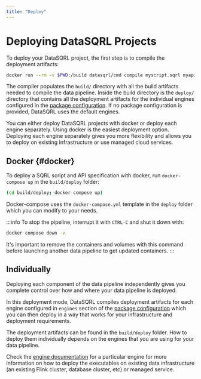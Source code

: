 ```yaml
---
title: "Deploy"
---
```


# Deploying DataSQRL Projects

To deploy your DataSQRL project, the first step is to compile the deployment artifacts:

```bash
docker run --rm -v $PWD:/build datasqrl/cmd compile myscript.sqrl myapischema.graphqls
```

The compiler populates the `build/` directory with all the build artifacts needed to compile the data pipeline. Inside the build directory is the `deploy/` directory that contains all the deployment artifacts for the individual engines configured in the [package configuration](../../package-config). If no package configuration is provided, DataSQRL uses the default engines.

You can either deploy DataSQRL projects with docker or deploy each engine separately. 
Using docker is the easiest deployment option.
Deploying each engine separately gives you more flexibility and allows you to deploy on existing infrastructure or use managed cloud services.

## Docker {#docker}

To deploy a SQRL script and API specification with docker, run `docker-compose up` in the `build/deploy` folder:

```bash
(cd build/deploy; docker compose up)
```

Docker-compose uses the `docker-compose.yml` template in the `deploy` folder which you can modify to your needs.

:::info
To stop the pipeline, interrupt it with `CTRL-C` and shut it down with:
```bash
docker compose down -v
```
It's important to remove the containers and volumes with this command before launching another data pipeline to get updated containers.
:::


## Individually

Deploying each component of the data pipeline independently gives you complete control over how and where your data pipeline is deployed.

In this deployment mode, DataSQRL compiles deployment artifacts for each engine configured in `engines` section of the [package configuration](../../package-config) which you can then deploy in a way that works for your infrastructure and deployment requirements.

<!--

### Build Executables

Second, we build optimized executables for each engine. This build step takes the deployment artifacts compiled by DataSQRL and optimizes them for the configured execution engine to ensure that the executable is lightweight and free of DataSQRL dependencies.

For this reason, the executables are build in separate docker containers via commands like:

```bash
docker run -it --rm -v $PWD/build:/build datasqrl/engine-{ENGINE_NAME}
```

where `{ENGINE_NAME}` is the name of the engines in your data pipeline. Refer to the [documentation for each engine](../../engines/overview) to learn how to build optimized executables for a particular engine.

### Deploy Executables
-->

The deployment artifacts can be found in the `build/deploy` folder. How to deploy them individually depends on the engines that you are using for your data pipeline.

Check the [engine documentation](../../engines/overview) for a particular engine for more information on how to deploy the executables on existing data infrastructure (an existing Flink cluster, database cluster, etc) or managed service.